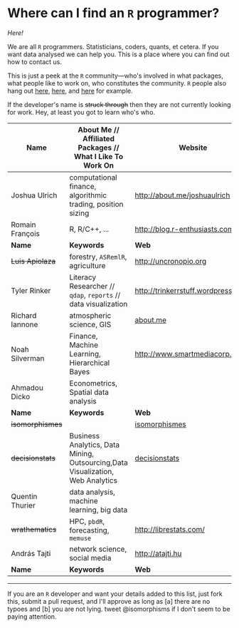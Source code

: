 # Where can I find an `R` programmer?

_Here!_

We are all `R` programmers. Statisticians, coders, quants, et cetera. If you want data analysed we can help you. This is a place where you can find out how to contact us.

This is just a peek at the `R` community&mdash;who's involved in what packages, what people like to work on, who constitutes the community. `R` people also hang out [here](https://twitter.com/search?q=%23Rstats), [here](http://stackoverflow.com/questions/tagged/r), and [here](http://www.google.com/search?q=stat.ethz.ch+pipermail) for example.



If the developer's name is ~~struck through~~ then they are not currently looking for work. Hey, at least you got to learn who's who.




| Name | About Me // Affiliated Packages // What I Like To Work On | Website | Email | ![StackOverflow](http://cdn.sstatic.net/stackoverflow/img/apple-touch-icon.png) | ![Github](https://github.global.ssl.fastly.net/images/modules/logos_page/GitHub-Mark.png) | ![R Bloggers](https://scontent-b.xx.fbcdn.net/hphotos-prn2/1157664_10151640961054891_2062775343_n.png) | ![Twitter](https://abs.twimg.com/a/1380503112/images/resources/twitter-bird-blue-on-white.png) |
| --- |  --------- | --- | --- | :---: | :---: | :---: | :---: |
| Joshua Ulrich | computational finance, algorithmic trading, position sizing | http://about.me/joshuaulrich|| http://stackoverflow.com/users/271616/joshua-ulrich | https://github.com/joshuaulrich | http://www.r-bloggers.com/author/joshua-ulrich/ | [@joshua_ulrich](https://twitter.com/joshua_ulrich) |
| Romain François | R, R/C++, ... | http://blog.r-enthusiasts.com || http://stackoverflow.com/users/499163/romain-francois | https://github.com/romainfrancois | http://blog.r-enthusiasts.com | [@romain_francois](https://twitter.com/romain_francois) |
|**Name**|**Keywords**|**Web**|**Email**|**SO**|**G**|**R**|**T**|
| ~~Luis Apiolaza~~ | forestry, `ASRemlR`, agriculture | http://uncronopio.org |  | | | [&mdash;](http://www.r-bloggers.com/author/luis/) | [@zentree](http://twitter.com/zentree) | 
| Tyler Rinker | Literacy Researcher // `qdap`, `reports` // data visualization | http://trinkerrstuff.wordpress.com/ | | [StackOverflow](http://stackoverflow.com/users/1000343/tyler-rinker) | [Github](https://github.com/trinker) | [R Bloggers](http://www.r-bloggers.com/author/tylerrinker/) | [@tylerrinker](https://twitter.com/tylerrinker) |
| Richard Iannone | atmospheric science, GIS | [about.me](http://about.me/rich_i) | | | https://github.com/rich-iannone | | [@riannone](http://twitter.com/riannone) |
|Noah Silverman|Finance, Machine Learning, Hierarchical Bayes|http://www.smartmediacorp.com | | | | | |
| Ahmadou Dicko |Econometrics, Spatial data analysis |  ||http://stackoverflow.com/users/592920/dickoa | https://github.com/dickoa | | [@dickoah](http://twitter.com/dickoah) |
|**Name**|**Keywords**|**Web**|**Email**|**SO**|**G**|**R**|**T**|
| ~~isomorphismes~~ | | [isomorphismes](http://isomorphismes.tumblr.com/tagged/R) ||| | [&mdash;](http://www.r-bloggers.com/author/isomorphismes/)  | [@isomorphisms](http://twitter.com/isomorphisms) |
| ~~decisionstats~~ | Business Analytics, Data Mining, Outsourcing,Data Visualization, Web Analytics| [decisionstats](http://decisionstats) ||| | [&mdash;](http://www.decisionstats.com) | [@poethacker](http://twitter.com/poethacker)
|Quentin Thurier| data analysis, machine learning, big data||quentin.thurier@gmail.com||https://github.com/qthurier|||
| ~~wrathematics~~ | HPC, `pbdR`, forecasting, `memuse` | http://librestats.com/ ||| https://github.com/wrathematics | http://www.r-bloggers.com/author/wrathematics/ ||
| András Tajti | network science, social media | http://atajti.hu|| http://stackoverflow.com/users/3027274/atajti | https://github.com/atajti | -- | [@atajti](https://twitter.com/atajti) |
|**Name**|**Keywords**|**Web**|**Email**|**SO**|**G**|**R**|**T**|






-------------


If you are an `R` developer and want your details added to this list, just fork this, submit a pull request, and I'll approve as long as [a] there are no typoes and [b] you are not lying. tweet @isomorphisms if I don't seem to be paying attention.
